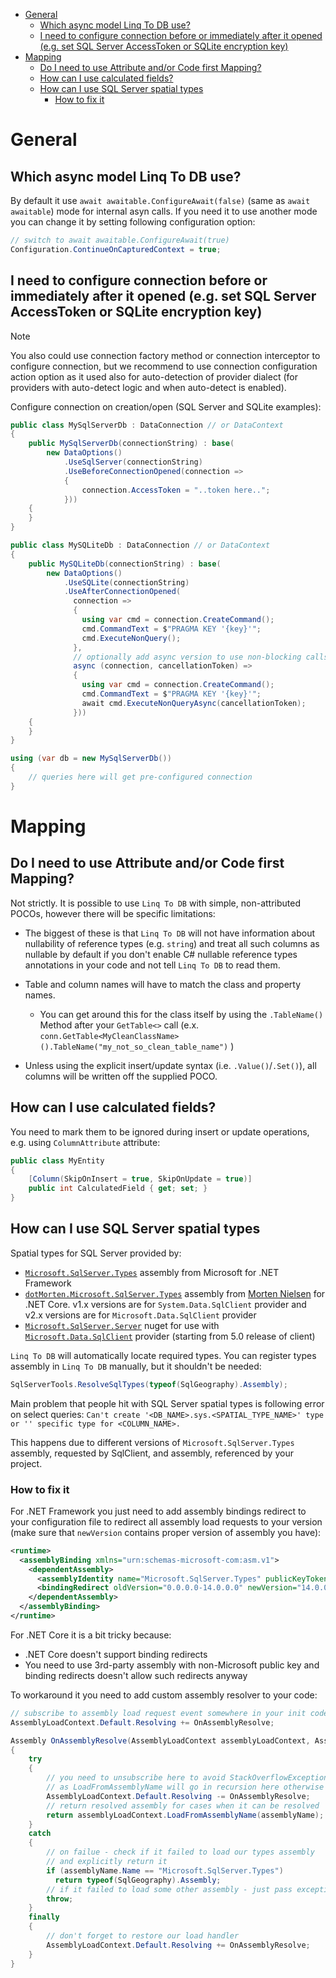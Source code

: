 
- [General](#general)
  - [Which async model Linq To DB use?](#which-async-model-linq-to-db-use)
  - [I need to configure connection before or immediately after it opened (e.g. set SQL Server AccessToken or SQLite encryption key)](#i-need-to-configure-connection-before-or-immediately-after-it-opened-eg-set-sql-server-accesstoken-or-sqlite-encryption-key)
- [Mapping](#mapping)
  - [Do I need to use Attribute and/or Code first Mapping?](#do-i-need-to-use-attribute-andor-code-first-mapping)
  - [How can I use calculated fields?](#how-can-i-use-calculated-fields)
  - [How can I use SQL Server spatial types](#how-can-i-use-sql-server-spatial-types)
    - [How to fix it](#how-to-fix-it)
  
# General

## Which async model Linq To DB use?

By default it use `await awaitable.ConfigureAwait(false)` (same as `await awaitable`) mode for internal asyn calls.
If you need it to use another mode you can change it by setting following configuration option:

```cs
// switch to await awaitable.ConfigureAwait(true)
Configuration.ContinueOnCapturedContext = true;
```

## I need to configure connection before or immediately after it opened (e.g. set SQL Server AccessToken or SQLite encryption key)

> [!NOTE]
> You also could use connection factory method or connection interceptor to configure connection, but we recommend to use connection configuration action option as it used also for auto-detection of provider dialect (for providers with auto-detect logic and when auto-detect is enabled).

Configure connection on creation/open (SQL Server and SQLite examples):

```cs
public class MySqlServerDb : DataConnection // or DataContext
{
    public MySqlServerDb(connectionString) : base(
        new DataOptions()
            .UseSqlServer(connectionString)
            .UseBeforeConnectionOpened(connection =>
            {
                connection.AccessToken = "..token here..";
            }))
    {
    }
}

public class MySQLiteDb : DataConnection // or DataContext
{
    public MySQLiteDb(connectionString) : base(
        new DataOptions()
            .UseSQLite(connectionString)
            .UseAfterConnectionOpened(
              connection =>
              {
                using var cmd = connection.CreateCommand();
                cmd.CommandText = $"PRAGMA KEY '{key}'";
                cmd.ExecuteNonQuery();
              },
              // optionally add async version to use non-blocking calls from async execution path
              async (connection, cancellationToken) =>
              {
                using var cmd = connection.CreateCommand();
                cmd.CommandText = $"PRAGMA KEY '{key}'";
                await cmd.ExecuteNonQueryAsync(cancellationToken);
              }))
    {
    }
}

using (var db = new MySqlServerDb())
{
    // queries here will get pre-configured connection
}
```

# Mapping

## Do I need to use Attribute and/or Code first Mapping?

Not strictly. It is possible to use `Linq To DB` with simple, non-attributed POCOs, however there will be specific limitations:

- The biggest of these is that `Linq To DB` will not have information about nullability of reference types (e.g. `string`) and treat all such columns as nullable by default if you don't enable C# nullable reference types annotations in your code and not tell `Linq To DB` to read them.

- Table and column names will have to match the class and property names.
  - You can get around this for the class itself by using the `.TableName()` Method after your `GetTable<>` call (e.x.  `conn.GetTable<MyCleanClassName>().TableName("my_not_so_clean_table_name")` )

- Unless using the explicit insert/update syntax (i.e. `.Value()`/`.Set()`), all columns will be written off the supplied POCO.

## How can I use calculated fields?

You need to mark them to be ignored during insert or update operations, e.g. using `ColumnAttribute` attribute:

```cs
public class MyEntity
{
    [Column(SkipOnInsert = true, SkipOnUpdate = true)]
    public int CalculatedField { get; set; }
}
```

## How can I use SQL Server spatial types

Spatial types for SQL Server provided by:

- [`Microsoft.SqlServer.Types`](https://www.nuget.org/packages/Microsoft.SqlServer.Types) assembly from Microsoft for .NET Framework
- [`dotMorten.Microsoft.SqlServer.Types`](https://www.nuget.org/packages/dotMorten.Microsoft.SqlServer.Types) assembly from [Morten Nielsen](https://github.com/dotMorten) for .NET Core. v1.x versions are for `System.Data.SqlClient` provider and v2.x versions are for `Microsoft.Data.SqlClient` provider
- [`Microsoft.SqlServer.Server`](https://www.nuget.org/packages/Microsoft.SqlServer.Server) nuget for use with [`Microsoft.Data.SqlClient`](https://www.nuget.org/packages/Microsoft.Data.SqlClient) provider (starting from 5.0 release of client)

`Linq To DB` will automatically locate required types. You can register types assembly in `Linq To DB` manually, but it shouldn't be needed:

```cs
SqlServerTools.ResolveSqlTypes(typeof(SqlGeography).Assembly);
```

Main problem that people hit with SQL Server spatial types is following error on select queries: `Can't create '<DB_NAME>.sys.<SPATIAL_TYPE_NAME>' type or '' specific type for <COLUMN_NAME>.`

This happens due to different versions of `Microsoft.SqlServer.Types` assembly, requested by SqlClient, and assembly, referenced by your project.

### How to fix it

For .NET Framework you just need to add assembly bindings redirect to your configuration file to redirect all assembly load requests to your version (make sure that `newVersion` contains proper version of assembly you have):

```xml
<runtime>
  <assemblyBinding xmlns="urn:schemas-microsoft-com:asm.v1">
    <dependentAssembly>
      <assemblyIdentity name="Microsoft.SqlServer.Types" publicKeyToken="89845dcd8080cc91" culture="neutral"/>
      <bindingRedirect oldVersion="0.0.0.0-14.0.0.0" newVersion="14.0.0.0" />
    </dependentAssembly>
  </assemblyBinding>
</runtime>
```

For .NET Core it is a bit tricky because:

- .NET Core doesn't support binding redirects
- You need to use 3rd-party assembly with non-Microsoft public key and binding redirects doesn't allow such redirects anyway

To workaround it you need to add custom assembly resolver to your code:

```cs
// subscribe to assembly load request event somewhere in your init code
AssemblyLoadContext.Default.Resolving += OnAssemblyResolve;

Assembly OnAssemblyResolve(AssemblyLoadContext assemblyLoadContext, AssemblyName assemblyName)
{
    try
    {
        // you need to unsubscribe here to avoid StackOverflowException,
        // as LoadFromAssemblyName will go in recursion here otherwise
        AssemblyLoadContext.Default.Resolving -= OnAssemblyResolve;
        // return resolved assembly for cases when it can be resolved
        return assemblyLoadContext.LoadFromAssemblyName(assemblyName);
    }
    catch
    {
        // on failue - check if it failed to load our types assembly
        // and explicitly return it
        if (assemblyName.Name == "Microsoft.SqlServer.Types")
          return typeof(SqlGeography).Assembly;
        // if it failed to load some other assembly - just pass exception as-is
        throw;
    }
    finally
    {
        // don't forget to restore our load handler
        AssemblyLoadContext.Default.Resolving += OnAssemblyResolve;
    }
}
```
